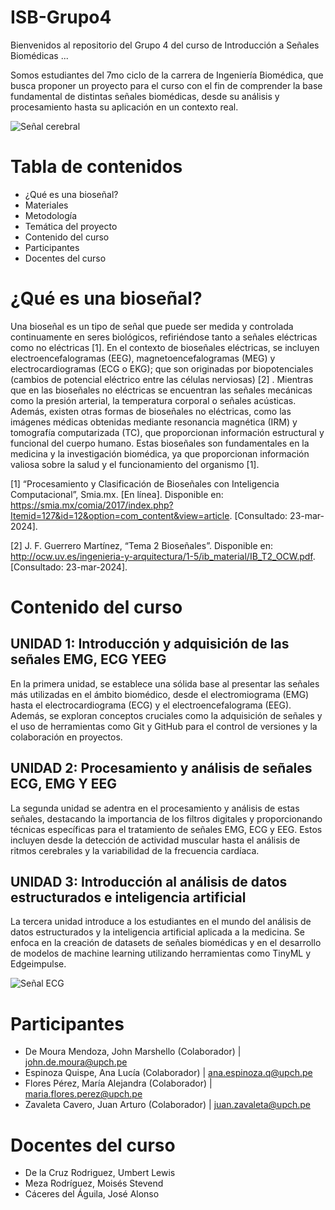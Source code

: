 # ISB-Grupo4
Bienvenidos al repositorio del Grupo 4 del curso de Introducción a Señales Biomédicas ...

Somos estudiantes del 7mo ciclo de la carrera de Ingeniería Biomédica, que busca proponer un proyecto para el curso con el fin de comprender la base fundamental de distintas señales biomédicas, desde su análisis y procesamiento hasta su aplicación en un contexto real.

![Señal cerebral](https://hospital.vallhebron.com/sites/hospital/files/styles/crop_16_9_large/public/baixa_1013219206_0.jpg?itok=iGY8pZTt)

# Tabla de contenidos
- ¿Qué es una bioseñal?
- Materiales
- Metodología
- Temática del proyecto
- Contenido del curso
- Participantes
- Docentes del curso

# 
# ¿Qué es una bioseñal? 

Una bioseñal es un tipo de señal que puede ser medida y controlada continuamente en seres biológicos, refiriéndose tanto a señales eléctricas como no eléctricas [1]. En el contexto de bioseñales eléctricas, se incluyen electroencefalogramas (EEG), magnetoencefalogramas (MEG) y electrocardiogramas (ECG o EKG); que son originadas por biopotenciales (cambios de potencial eléctrico entre las células nerviosas) [2] . Mientras que en las bioseñales no eléctricas se encuentran las señales mecánicas como la presión arterial, la temperatura corporal o señales acústicas. Además, existen otras formas de bioseñales no eléctricas, como las imágenes médicas obtenidas mediante resonancia magnética (IRM) y tomografía computarizada (TC), que proporcionan información estructural y funcional del cuerpo humano. Estas bioseñales son fundamentales en la medicina y la investigación biomédica, ya que proporcionan información valiosa sobre la salud y el funcionamiento del organismo [1].

[1] “Procesamiento y Clasificación de Bioseñales con Inteligencia Computacional”, Smia.mx. [En línea]. Disponible en: https://smia.mx/comia/2017/index.php?Itemid=127&id=12&option=com_content&view=article. [Consultado: 23-mar-2024].

[2] J. F. Guerrero Martínez, “Tema 2 Bioseñales”. Disponible en: http://ocw.uv.es/ingenieria-y-arquitectura/1-5/ib_material/IB_T2_OCW.pdf. [Consultado: 23-mar-2024].

# Contenido del curso
## UNIDAD 1: Introducción y adquisición de las señales EMG, ECG YEEG
En la primera unidad, se establece una sólida base al presentar las señales más utilizadas en el ámbito biomédico, desde el electromiograma (EMG) hasta el electrocardiograma (ECG) y el electroencefalograma (EEG). Además, se exploran conceptos cruciales como la adquisición de señales y el uso de herramientas como Git y GitHub para el control de versiones y la colaboración en proyectos.

## UNIDAD 2: Procesamiento y análisis de señales ECG, EMG Y EEG
La segunda unidad se adentra en el procesamiento y análisis de estas señales, destacando la importancia de los filtros digitales y proporcionando técnicas específicas para el tratamiento de señales EMG, ECG y EEG. Estos incluyen desde la detección de actividad muscular hasta el análisis de ritmos cerebrales y la variabilidad de la frecuencia cardíaca.

## UNIDAD 3: Introducción al análisis de datos estructurados e inteligencia artificial
La tercera unidad introduce a los estudiantes en el mundo del análisis de datos estructurados y la inteligencia artificial aplicada a la medicina. Se enfoca en la creación de datasets de señales biomédicas y en el desarrollo de modelos de machine learning utilizando herramientas como TinyML y Edgeimpulse.

![Señal ECG](https://encrypted-tbn0.gstatic.com/images?q=tbn:ANd9GcSwbuBMwCDsVsAleXOzzyMK9-O-LyJu6Bvo-A&usqp=CAU)

# Participantes
 - De Moura Mendoza, John Marshello (Colaborador) | john.de.moura@upch.pe
 - Espinoza Quispe, Ana Lucía (Colaborador) | ana.espinoza.q@upch.pe
 - Flores Pérez, María Alejandra (Colaborador) |  maria.flores.perez@upch.pe
 - Zavaleta Cavero, Juan Arturo (Colaborador) | juan.zavaleta@upch.pe

# Docentes del curso
- De la Cruz Rodriguez, Umbert Lewis
- Meza Rodríguez, Moisés Stevend
- Cáceres del Águila, José Alonso




